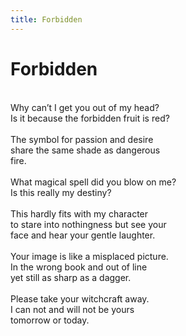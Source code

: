 ```yaml
---
title: Forbidden
---
```

# Forbidden

<br/>
Why can’t I get you out of my head?
<br/>
Is it because the forbidden fruit is red?
<br/>

<br/>
The symbol for passion and desire
<br/>
share the same shade as dangerous
<br/>
fire.
<br/>

<br/>
What magical spell did you blow on me?
<br/>
Is this really my destiny?
<br/>

<br/>
This hardly fits with my character 
<br/>
to stare into nothingness but see your 
<br/>
face and hear your gentle laughter. 
<br/>

<br/>
Your image is like a misplaced picture.
<br/>
In the wrong book and out of line 
<br/>
yet still as sharp as a dagger. 
<br/>

<br/>
Please take your witchcraft away.
<br/>
I can not and will not be yours
<br/>
tomorrow or today.
<br/>

<br/>

<br/>

<br/>

<br/>

<br/>

<br/>

<br/>

<br/>
